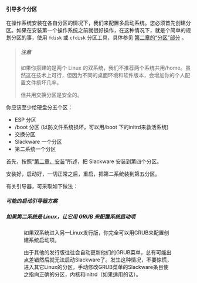 #### 引导多个分区

在操作系统安装在各自分区的情况下，我们来配置多启动系统。您必须首先创建分区。如果在安装第一个操作系统之前就很好操作，在这种情况下，就是个简单的规划分区的事，使用 `fdisk` 或 `cfdisk` 分区工具，具体参见 [第二章的“分区”部分](../../chapter_02/Partitioning.md) 。

> ##### 注意
>
> 如果你搭建的是两个 Linux 的双系统，我们不推荐两个系统共用/home。虽然这在技术上可行，但因为不同的桌面环境和软件版本，会增加你的个人配置文件损坏几率。
>
> 但共用交换分区是安全的。

你应该至少给硬盘分五个区：

- ESP 分区
- /boot 分区 (以防文件系统损坏，可以用/boot 下的initrd来救活系统)
- 交换分区
- Slackware 一个分区
- 第二系统一个分区


首先，按照“[第二章、安装](../../chapter_02/README.md)”所述，把 Slackware 安装到第四个分区。

安装好，启动好，一切正常之后，重启，把第二系统装到第五分区。

有关引导器，可采取如下做法：

##### 可能的启动引导器方案

##### 如果第二系统是 Linux，让它用 GRUB 来配置系统启动项

<div style="margin-left: 0.5in; margin-right: 0.5in;">
  <p>如果双系统进入另一Linux发行版，你完全可以用GRUB来配置创建系统启动项。</p>
  <p>由于其他的发行版往往会自动更新他们的GRUB菜单，总有可能出点差错然后就无法启动Slackware了。发生这种情况，不要惊慌，进入其它Linux的分区，手动修改GRUB菜单的Slackware条目使之指向正确的分区，内核和initrd（如果适用的话）。</p>
</div>

